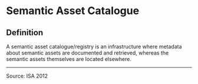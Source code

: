 # Semantic Asset Catalogue

## Definition

A semantic asset catalogue/registry is an infrastructure where metadata about semantic assets are documented and retrieved, whereas the semantic assets themselves are located elsewhere.

***

Source: ISA 2012
